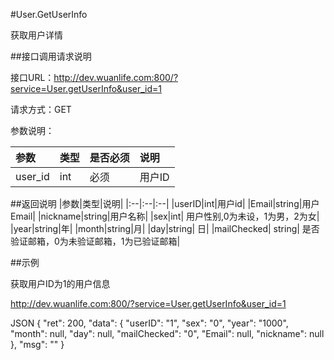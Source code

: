 #User.GetUserInfo

获取用户详情

##接口调用请求说明

接口URL：http://dev.wuanlife.com:800/?service=User.getUserInfo&user_id=1

请求方式：GET

参数说明：

|参数|类型|是否必须|说明|
|:--|:--|:--|:--|
|user_id|int|必须|用户ID|

##返回说明
|参数|类型|说明|
|:--|:--|:--|
|userID|int|用户id|
|Email|string|用户Email|
|nickname|string|用户名称|
|sex|int|	用户性别,0为未设，1为男，2为女|
|year|string|年|
|month|string|月|
|day|string|	日|
|mailChecked|	string|	是否验证邮箱，0为未验证邮箱，1为已验证邮箱|


##示例

获取用户ID为1的用户信息

http://dev.wuanlife.com:800/?service=User.getUserInfo&user_id=1

JSON
{
    "ret": 200,
    "data": {
        "userID": "1",
        "sex": "0",
        "year": "1000",
        "month": null,
        "day": null,
        "mailChecked": "0",
        "Email": null,
        "nickname": null
    },
    "msg": ""
}

